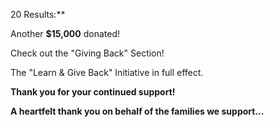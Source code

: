 ---
---
20 Results:**

Another **$15,000** donated\!

Check out the "Giving Back" Section\!

The "Learn & Give Back" Initiative in full effect. &nbsp;

**Thank you for your continued support\!**

**A heartfelt thank you on behalf of the families we support...**
